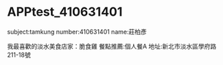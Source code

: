 # APPtest_410631401
subject:tamkung 
number:410631401 
name:莊柏彥

我最喜歡的淡水美食店家：脆食雞
餐點推薦:個人餐A
地址:新北市淡水區學府路211-18號

